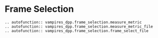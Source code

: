 # Frame Selection

```{eval-rst}
.. autofunction:: vampires_dpp.frame_selection.measure_metric
.. autofunction:: vampires_dpp.frame_selection.measure_metric_file
.. autofunction:: vampires_dpp.frame_selection.frame_select_file
```
    